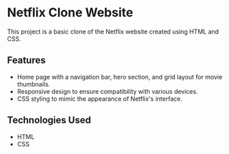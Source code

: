 # Netflix Clone Website

This project is a basic clone of the Netflix website created using HTML and CSS.

## Features

- Home page with a navigation bar, hero section, and grid layout for movie thumbnails.
- Responsive design to ensure compatibility with various devices.
- CSS styling to mimic the appearance of Netflix's interface.

## Technologies Used

- HTML
- CSS


